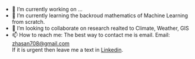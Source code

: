 
- 🔭 I’m currently working on ...
- 🌱 I’m currently learning the backroud mathematics of Machine Learning from scratch. 
- 👯 I’m looking to collaborate on research realted to Climate, Weather, GIS
- 📫 How to reach me: The best way to contact me is email. Email: zhasan708@gmail.com 
 <br>If it is urgent then leave me a text in [Linkedin](www.linkedin.com/in/zh007).


